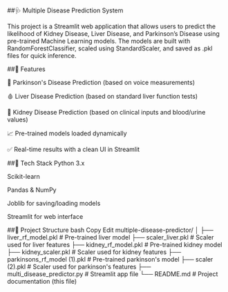 ##🩺 Multiple Disease Prediction System
  
  This project is a Streamlit web application that allows users to predict the likelihood of Kidney Disease, Liver Disease, and Parkinson’s Disease using pre-trained Machine Learning models. The models are built with RandomForestClassifier, scaled using StandardScaler, and saved as .pkl files for quick inference.

##📌 Features

🧠 Parkinson's Disease Prediction (based on voice measurements)

🩸 Liver Disease Prediction (based on standard liver function tests)

🧪 Kidney Disease Prediction (based on clinical inputs and blood/urine values)

📈 Pre-trained models loaded dynamically

✅ Real-time results with a clean UI in Streamlit

##🧰 Tech Stack
Python 3.x

Scikit-learn

Pandas & NumPy

Joblib for saving/loading models

Streamlit for web interface

##📁 Project Structure
bash
Copy
Edit
multiple-disease-predictor/
│
├── liver_rf_model.pkl               # Pre-trained liver model
├── scaler_liver.pkl                 # Scaler used for liver features
├── kidney_rf_model.pkl              # Pre-trained kidney model
├── kidney_scaler.pkl                # Scaler used for kidney features
├── parkinsons_rf_model (1).pkl     # Pre-trained parkinson's model
├── scaler (2).pkl                   # Scaler used for parkinson's features
├── multi_disease_predictor.py      # Streamlit app file
└── README.md                        # Project documentation (this file)
